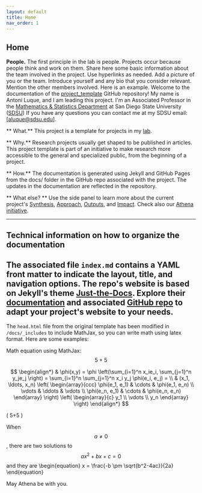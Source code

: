 ```yaml
---
layout: default
title: Home
nav_order: 1
---
```


## Home

**People.** The first principle in the lab is people. Projects occur because people think and work on them. Share here some basic information about the team involved in the project. Use hyperlinks as needed. Add a picture of you or the team. Introduce yourself and any bio that you consider relevant. Mention the other members involved. Here is an example. Welcome to the documentation of the [project_template](https://github.com/luquelab/project_template/tree/main/docs) GitHub repository! My name is Antoni Luque, and I am leading this project. I'm an Associated Professor in the [Mathematics & Statistics Department](https://math.sdsu.edu) at San Diego State University ([SDSU](https://www.sdsu.edu)) If you have any questions you can contact me at my SDSU email: [aluque@sdsu.edu].

** What.** This project is a template for projects in my [lab](https://www.luquelab.com).

** Why.** Research projects usually get shaped to be published in articles. This project template is part of an initiative to make research more accessible to the general and specialized public, from the beginning of a project.

** How.** The documentation is generated using Jekyll and GitHub Pages from the docs/ folder in the GitHub repo associated with the project. The updates in the documentation are reflected in the repository.

** What else? ** Use the side panel to learn more about the current project's [Synthesis](/docs/synthesis/index.md), [Approach](), [Outputs](), and [Impact](). Check also our [Athena initiative](https://luquelab.github.io/Athena/knowledge/synthesis.html). 

---

## Technical information on how to organize the documentation
The associated file `index.md` contains a YAML front matter to indicate the layout, title, and navigation options. The repo's website is based on Jekyll's theme [Just-the-Docs](https://pmarsceill.github.io/just-the-docs/). Explore their [documentation]([Just-the-Docs](https://pmarsceill.github.io/just-the-docs/)) and associated [GitHub repo](https://github.com/pmarsceill/just-the-docs) to adapt your project's website to your needs.
---

The `head.html` file from the original template has been modified in `/docs/_includes` to include MathJax, so you can write math using latex format. Here are some examples:

Math equation using MathJax: $$5+5$$

$$
\begin{align*}
  & \phi(x,y) = \phi \left(\sum_{i=1}^n x_ie_i, \sum_{j=1}^n y_je_j \right)
  = \sum_{i=1}^n \sum_{j=1}^n x_i y_j \phi(e_i, e_j) = \\
  & (x_1, \ldots, x_n) \left( \begin{array}{ccc}
      \phi(e_1, e_1) & \cdots & \phi(e_1, e_n) \\
      \vdots & \ddots & \vdots \\
      \phi(e_n, e_1) & \cdots & \phi(e_n, e_n)
    \end{array} \right)
  \left( \begin{array}{c}
      y_1 \\
      \vdots \\
      y_n
    \end{array} \right)
\end{align*}
$$

\( 5+5 \)

When $$a \ne 0$$, there are two solutions to $$ax^2 + bx + c = 0$$ and they are
\begin{equation}
  x = \frac{-b \pm \sqrt{b^2-4ac}}{2a}
\end{equation}

May Athena be with you.
